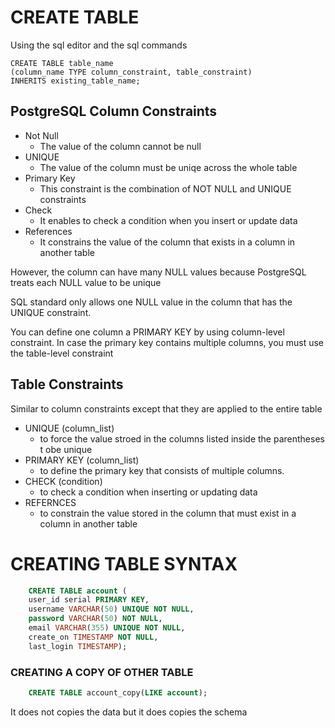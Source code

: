 # CREATE TABLE

Using the sql editor and the sql commands

    CREATE TABLE table_name
    (column_name TYPE column_constraint, table_constraint)
    INHERITS existing_table_name;

## PostgreSQL Column Constraints 

- Not Null
    - The value of the column cannot be null
- UNIQUE
    - The value of the column must be uniqe across the whole table
- Primary Key
    - This constraint is the combination of NOT NULL and UNIQUE constraints
- Check
    - It enables to check a condition when you insert or update data
- References
    - It constrains the value of the column that exists in a column in another table

However, the column can have many NULL values because PostgreSQL treats each NULL value to be unique

SQL standard only allows one NULL value in the column that has the UNIQUE constraint.

You can define one column a PRIMARY KEY by using column-level constraint.  In case the primary key contains multiple columns, you must use the table-level constraint

## Table Constraints

Similar to column constraints except that they are applied to the entire table

- UNIQUE (column_list)
    - to force the value stroed in the columns listed inside the parentheses t obe unique
- PRIMARY KEY (column_list)
    - to define the primary key that consists of multiple columns.
- CHECK (condition)
    - to check a condition when inserting or updating data
- REFERNCES
    - to constrain the value stored in the column that must exist in a column in another table

# CREATING TABLE SYNTAX

```sql
    CREATE TABLE account (
    user_id serial PRIMARY KEY,
    username VARCHAR(50) UNIQUE NOT NULL,
    password VARCHAR(50) NOT NULL,
    email VARCHAR(355) UNIQUE NOT NULL,
    create_on TIMESTAMP NOT NULL,
    last_login TIMESTAMP);
```

### CREATING A COPY OF OTHER TABLE

```sql
    CREATE TABLE account_copy(LIKE account);
```

It does not copies the data but it does copies the schema